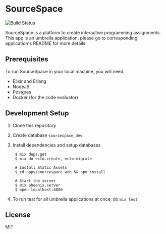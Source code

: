 # SourceSpace
[![Build Status](https://travis-ci.org/srcspace/sourcespace.svg?branch=master)](https://travis-ci.org/srcspace/sourcespace)

SourceSpace is a platform to create interactive programming assignments.
This app is an umbrella application, please go to corresponding application's README for more details.

## Prerequisites

To run SourceSpace in your local machine, you will need.

- Elixir and Erlang
- NodeJS
- Postgres
- Docker (for the code evaluator)

## Development Setup

1. Clone this repository

2. Create database `sourcespace_dev`

3. Install dependencies and setup databases

		$ mix deps.get
		$ mix do ecto.create, ecto.migrate

		# Install Static Assets
		$ cd apps/sourcespace_web && npm install

		# Start the server
		$ mix phoenix.server
		$ open localhost:4000

4. To run test for all umbrella applications at once, do `mix test`

## License

MIT
